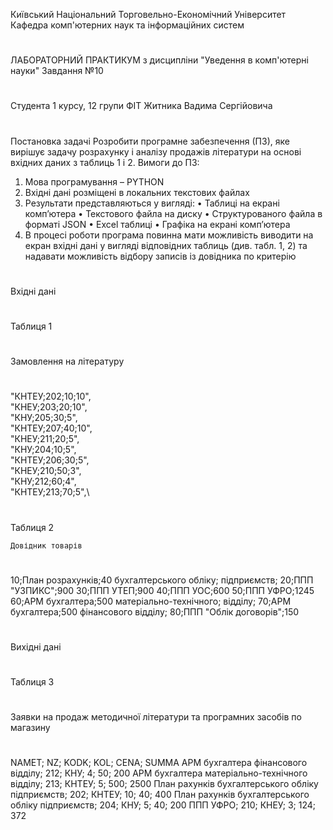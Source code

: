 Київський Національний Торговельно-Економічний Університет
Кафедра комп'ютерних наук та інформаційних систем
#
ЛАБОРАТОРНИЙ ПРАКТИКУМ
з дисципліни "Уведення в комп'ютерні науки"
Завдання №10
#
Студента 1 курсу, 12 групи ФІТ
Житника Вадима Сергійовича
#
Постановка задачі
Розробити програмне забезпечення (ПЗ), яке вирішує задачу розрахунку і аналізу продажів літератури на
основі вхідних даних з таблиць 1 і 2.
Вимоги до ПЗ:
1. Мова програмування – PYTHON
2. Вхідні дані розміщені в локальних текстових файлах
3. Результати представляються у вигляді:
• Таблиці на екрані комп’ютера
• Текстового файла на диску
• Структурованого файла в форматі JSON
• Excel таблиці
• Графіка на екрані комп’ютера
4. В процесі роботи програма повинна мати можливість виводити на екран вхідні дані у вигляді
відповідних таблиць (див. табл. 1, 2) та надавати можливість відбору записів із довідника по
критерію
#
Вхідні дані
#
#
Таблиця 1
#
Замовлення на літературу
#
 "КНТЕУ;202;10;10",\
 "КНЕУ;203;20;10",\
 "КНУ;205;30;5",\
 "КНТЕУ;207;40;10",\
 "КНЕУ;211;20;5",\
 "КНУ;204;10;5",\
 "КНТЕУ;206;30;5",\
 "КНЕУ;210;50;3",\
 "КНУ;212;60;4",\
 "КНТЕУ;213;70;5",\
#
Таблиця 2
 
    Довідник товарів
#
  10;План розрахунків;40
     бухгалтерського обліку;
     підприємств;
  20;ППП "УЗПИКС";900
  30;ППП УТЕП;900
  40;ППП УОС;600
  50;ППП УФРО;1245
  60;АРМ бухгалтера;500
     матеріально-технічного;
     відділу;
  70;АРМ бухгалтера;500
     фінансового відділу;
  80;ППП "Облік договорів";150
#
Вихідні дані
#
#
Таблиця 3
#
Заявки на продаж методичної літератури та програмних засобів по магазину
#
NAMET;                                             NZ; KODK;   KOL; CENA;    SUMMA
АРМ бухгалтера фінансового відділу;               212; КНУ;    4;   50;       200
АРМ бухгалтера матеріально-технічного відділу;    213; КНТЕУ;  5;   500;      2500
План рахунків бухгалтерського обліку підприємств; 202; КНТЕУ;  10;  40;       400
План рахунків бухгалтерського обліку підприємств; 204; КНУ;    5;   40;       200
ППП УФРО;                                         210; КНЕУ;   3;   124;      372
#
